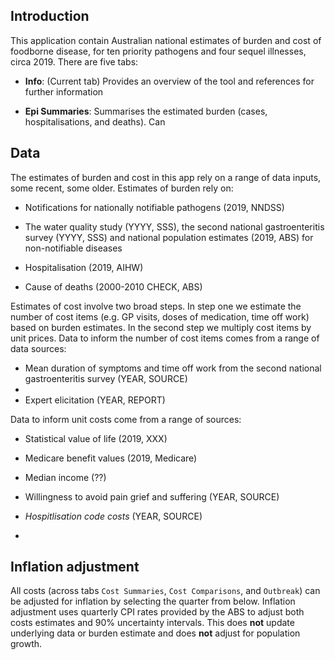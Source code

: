 
## Introduction

This application contain Australian national estimates of burden and cost of foodborne disease, for ten priority pathogens and four sequel illnesses, circa 2019. There are five tabs:

-   **Info**: (Current tab) Provides an overview of the tool and references for further information

-   **Epi Summaries**: Summarises the estimated burden (cases, hospitalisations, and deaths). Can

## Data

The estimates of burden and cost in this app rely on a range of data inputs, some recent, some older. Estimates of burden rely on:

-   Notifications for nationally notifiable pathogens (2019, NNDSS)

-   The water quality study (YYYY, SSS), the second national gastroenteritis survey (YYYY, SSS) and national population estimates (2019, ABS) for non-notifiable diseases

-   Hospitalisation (2019, AIHW)

-   Cause of deaths (2000-2010 CHECK, ABS)


Estimates of cost involve two broad steps. In step one we estimate the number of cost items (e.g. GP visits, doses of medication, time off work) based on burden estimates. In the second step we multiply cost items by unit prices. Data to inform the number of cost items comes from a range of data sources:

-   Mean duration of symptoms and time off work from the second national gastroenteritis survey (YEAR, SOURCE)
-
-   Expert elicitation (YEAR, REPORT)

Data to inform unit costs come from a range of sources:

-   Statistical value of life (2019, XXX)

-   Medicare benefit values (2019, Medicare)

-   Median income (??)

-   Willingness to avoid pain grief and suffering (YEAR, SOURCE)

-   *Hospitlisation code costs* (YEAR, SOURCE)

-

## Inflation adjustment

All costs (across tabs `Cost Summaries`, `Cost Comparisons`, and `Outbreak`) can be adjusted for inflation by selecting the quarter from below. Inflation adjustment uses quarterly CPI rates provided by the ABS to adjust both costs estimates and 90% uncertainty intervals. This does **not** update underlying data or burden estimate and does **not** adjust for population growth.
